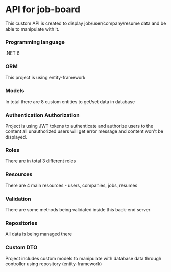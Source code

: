 # API for job-board
This custom API is created to display job/user/company/resume data and be able to manipulate with it.

### Programming language
.NET 6 
### ORM
This project is using entity-framework
### Models
In total there are 8 custom entities to get/set data in database
### Authentication Authorization
Project is using JWT tokens to authenticate and authorize users to the content all unauthorized users will get error message and content won't be displayed.
### Roles
There are in total 3 different roles
### Resources
There are 4 main resources - users, companies, jobs, resumes
### Validation
There are some methods being validated inside this back-end server
### Repositories
All data is being managed there
### Custom DTO
Project includes custom models to manipulate with database data through controller using repository (entity-framework)
